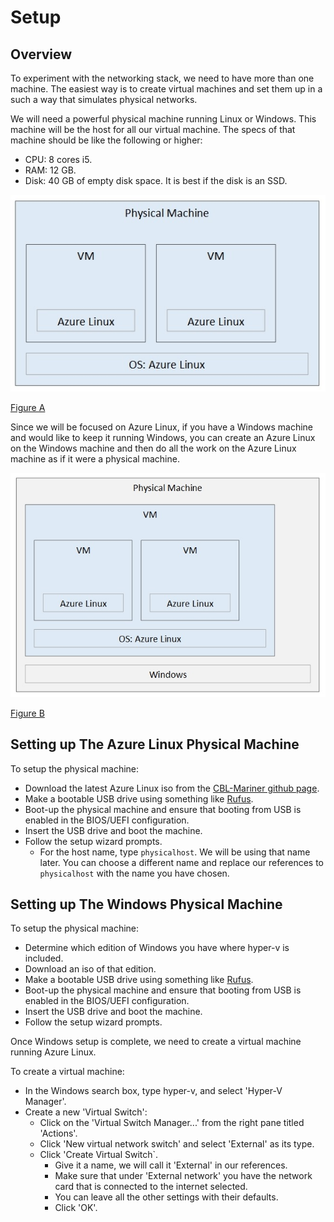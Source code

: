 # Setup

## Overview

To experiment with the networking stack, we need to have more than one machine.
The easiest way is to create virtual machines and set them up in a such a way
that simulates physical networks.

We will need a powerful physical machine running Linux or Windows. This machine
will be the host for all our virtual machine. The specs of that machine should
be like the following or higher:
- CPU: 8 cores i5.
- RAM: 12 GB.
- Disk: 40 GB of empty disk space. It is best if the disk is an SSD.

![Figure A](./machine-setup-a.jpg)

[Figure A](./machine-setup-a.jpg)

Since we will be focused on Azure Linux, if you have a Windows machine and
would like to keep it running Windows, you can create an Azure Linux on the
Windows machine and then do all the work on the Azure Linux machine as if it
were a physical machine.

![Figure B](./machine-setup-b.jpg)

[Figure B](./machine-setup-b.jpg)

## Setting up The Azure Linux Physical Machine

To setup the physical machine:
- Download the latest Azure Linux iso from the [CBL-Mariner github page](https://github.com/microsoft/CBL-Mariner).
- Make a bootable USB drive using something like [Rufus](https://rufus.ie/en/).
- Boot-up the physical machine and ensure that booting from USB is enabled in
  the BIOS/UEFI configuration.
- Insert the USB drive and boot the machine.
- Follow the setup wizard prompts.
  - For the host name, type `physicalhost`. We will be using that name later.
    You can choose a different name and replace our references to
    `physicalhost` with the name you have chosen.

## Setting up The Windows Physical Machine

To setup the physical machine:
- Determine which edition of Windows you have where hyper-v is included.
- Download an iso of that edition.
- Make a bootable USB drive using something like [Rufus](https://rufus.ie/en/).
- Boot-up the physical machine and ensure that booting from USB is enabled in
  the BIOS/UEFI configuration.
- Insert the USB drive and boot the machine.
- Follow the setup wizard prompts.

Once Windows setup is complete, we need to create a virtual machine running
Azure Linux.

To create a virtual machine:
- In the Windows search box, type hyper-v, and select 'Hyper-V Manager'.
- Create a new 'Virtual Switch':
  - Click on the 'Virtual Switch Manager...' from the right pane titled
    'Actions'.
  - Click 'New virtual network switch' and select 'External' as its type.
  - Click 'Create Virtual Switch`.
    - Give it a name, we will call it 'External' in our references.
    - Make sure that under 'External network' you have the network card that is
      connected to the internet selected.
    - You can leave all the other settings with their defaults.
    - Click 'OK'.



